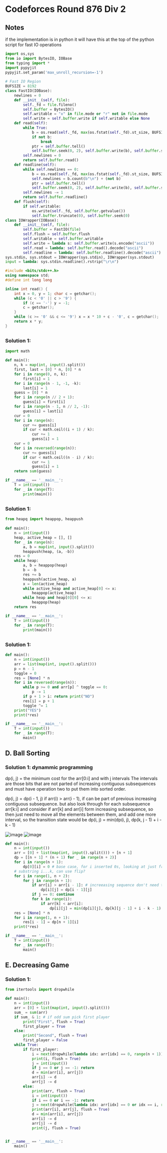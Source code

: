 # Codeforces Round 876 Div 2

## Notes

if the implementation is in python it will have this at the top of the python script for fast IO operations

```py
import os,sys
from io import BytesIO, IOBase
from typing import *
import pypyjit
pypyjit.set_param('max_unroll_recursion=-1')
 
# Fast IO Region
BUFSIZE = 8192
class FastIO(IOBase):
    newlines = 0
    def __init__(self, file):
        self._fd = file.fileno()
        self.buffer = BytesIO()
        self.writable = "x" in file.mode or "r" not in file.mode
        self.write = self.buffer.write if self.writable else None
    def read(self):
        while True:
            b = os.read(self._fd, max(os.fstat(self._fd).st_size, BUFSIZE))
            if not b:
                break
            ptr = self.buffer.tell()
            self.buffer.seek(0, 2), self.buffer.write(b), self.buffer.seek(ptr)
        self.newlines = 0
        return self.buffer.read()
    def readline(self):
        while self.newlines == 0:
            b = os.read(self._fd, max(os.fstat(self._fd).st_size, BUFSIZE))
            self.newlines = b.count(b"\n") + (not b)
            ptr = self.buffer.tell()
            self.buffer.seek(0, 2), self.buffer.write(b), self.buffer.seek(ptr)
        self.newlines -= 1
        return self.buffer.readline()
    def flush(self):
        if self.writable:
            os.write(self._fd, self.buffer.getvalue())
            self.buffer.truncate(0), self.buffer.seek(0)
class IOWrapper(IOBase):
    def __init__(self, file):
        self.buffer = FastIO(file)
        self.flush = self.buffer.flush
        self.writable = self.buffer.writable
        self.write = lambda s: self.buffer.write(s.encode("ascii"))
        self.read = lambda: self.buffer.read().decode("ascii")
        self.readline = lambda: self.buffer.readline().decode("ascii")
sys.stdin, sys.stdout = IOWrapper(sys.stdin), IOWrapper(sys.stdout)
input = lambda: sys.stdin.readline().rstrip("\r\n")
```

```cpp
#include <bits/stdc++.h>
using namespace std;
#define int long long

inline int read() {
	int x = 0, y = 1; char c = getchar();
	while (c < '0' || c > '9') {
		if (c == '-') y = -1;
		c = getchar();
	}
	while (c >= '0' && c <= '9') x = x * 10 + c - '0', c = getchar();
	return x * y;
}
```

##

### Solution 1: 

```py
import math
 
def main():
    n, k = map(int, input().split())
    first, last = [0] * n, [0] * n
    for i in range(0, n, k):
        first[i] = 1
    for i in range(n - 1, -1, -k):
        last[i] = 1
    guess = [0] * n
    for i in range(n // 2 + 1):
        guess[i] = first[i]
    for i in range(n - 1, n // 2, -1):
        guess[i] = last[i]
    cur = 0
    for i in range(n):
        cur += guess[i]
        if cur < math.ceil((i + 1) / k):
            cur += 1
            guess[i] = 1
    cur = 0
    for i in reversed(range(n)):
        cur += guess[i]
        if cur < math.ceil((n - i) / k):
            cur += 1
            guess[i] = 1
    return sum(guess)

if __name__ == '__main__':
    T = int(input())
    for _ in range(T):
        print(main())
```

##

### Solution 1: 

```py
from heapq import heappop, heappush
 
def main():
    n = int(input())
    heap, active_heap = [], []
    for _ in range(n):
        a, b = map(int, input().split())
        heappush(heap, (a, -b))
    res = 0
    while heap:
        a, b = heappop(heap)
        b = -b
        res += b
        heappush(active_heap, a)
        x = len(active_heap)
        while active_heap and active_heap[0] <= x:
            heappop(active_heap)
        while heap and heap[0][0] <= x:
            heappop(heap)
    return res

if __name__ == '__main__':
    T = int(input())
    for _ in range(T):
        print(main())
```

##

### Solution 1: 

```py
def main():
    n = int(input())
    arr = list(map(int, input().split()))
    p = n - 1
    toggle = 0
    res = [None] * n
    for i in reversed(range(n)):
        while p >= 0 and arr[p] ^ toggle == 0:
            p -= 1
        if p + 1 > i: return print("NO")
        res[i] = p + 1
        toggle ^= 1
    print("YES")
    print(*res)

if __name__ == '__main__':
    T = int(input())
    for _ in range(T):
        main()
```

## D. Ball Sorting

### Solution 1:  dynammic programming

dp(i, j) = the minimum cost for the arr[0:i] and with j intervals
The intervals are those bits that are not parted of increasing contiguous subsequences and must have operation two to put them into sorted order.  

dp(i, j) = dp(i - 1, j) if arr(i) > arr(i - 1), if can be part of previous increasing contiguous subsequence. 
but also look through for each subsequence arr[k:i] and consider if arr[k] and arr[i] form increasing subsequence, so then just need to move all the elements between them, and add one more interval, so the transition state would be 
dp(i, j) = min(dp(i, j), dp(k, j - 1) + i - k - 1)

![image](images/ball_sorting_1.PNG)
![image](images/ball_sorting_2.PNG)

```py
def main():
    n = int(input())
    arr = [0] + list(map(int, input().split())) + [n + 1]
    dp = [[n + 1] * (n + 1) for _ in range(n + 2)] 
    for i in range(n + 1):
        dp[0][i] = 0 # base case, for i inserted 0s, looking at just from 0th sequence 0 flips
    # substring i...k, can use flip? 
    for i in range(1, n + 2):
        for j in range(n + 1):
            if arr[i] > arr[i - 1]: # increeasing sequence don't need to swap
                dp[i][j] = dp[i - 1][j]
            if j == 0: continue
            for k in range(i):
                if arr[k] < arr[i]:
                    dp[i][j] = min(dp[i][j], dp[k][j - 1] + i - k - 1)
    res = [None] * n
    for i in range(1, n + 1):
        res[i - 1] = dp[n + 1][i]
    print(*res)

if __name__ == '__main__':
    T = int(input())
    for _ in range(T):
        main()
```

## E. Decreasing Game

### Solution 1: 

```py
from itertools import dropwhile

def main():
    n = int(input())
    arr = [0] + list(map(int, input().split()))
    sum_ = sum(arr)
    if sum_ & 1: # if odd sum pick first player
        print("First", flush = True)
        first_player = True
    else:
        print("Second", flush = True)
        first_player = False
    while True:
        if first_player:
            i = next(dropwhile(lambda idx: arr[idx] == 0, range(n + 1)))
            print(i, flush = True)
            j = int(input())
            if j == 0 or j == -1: return
            d = min(arr[i], arr[j])
            arr[i] -= d
            arr[j] -= d
        else:
            print(arr, flush = True)
            i = int(input())
            if i == 0 or i == -1: return
            j = next(dropwhile(lambda idx: arr[idx] == 0 or idx == i, range(n + 1)))
            print(arr[i], arr[j], flush = True)
            d = min(arr[i], arr[j])
            arr[i] -= d
            arr[j] -= d
            print(j, flush = True)


if __name__ == '__main__':
    main()
```
